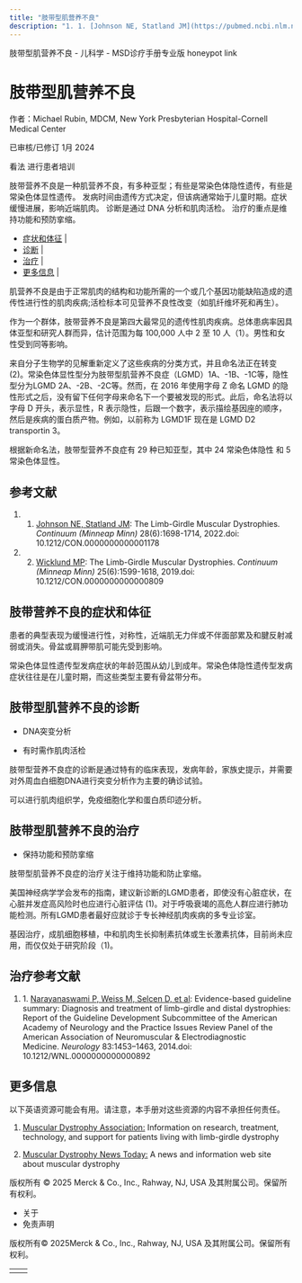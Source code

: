 ```yaml
---
title: "肢带型肌营养不良"
description: "1. 1. [Johnson NE, Statland JM](https://pubmed.ncbi.nlm.nih.gov/36537976/): The Limb-Girdle Muscular Dystrophies. _Continuum (Minneap Minn)_ 28(6):1698-1714, 2022.doi: 10.1212/CON.0000000000001178"
---
```


﻿肢带型肌营养不良 \- 儿科学 \- MSD诊疗手册专业版 honeypot link

# 肢带型肌营养不良

作者：Michael Rubin, MDCM, New York Presbyterian Hospital-Cornell Medical Center

已审核/已修订 1月 2024

看法 进行患者培训

肢带营养不良是一种肌营养不良，有多种亚型；有些是常染色体隐性遗传，有些是常染色体显性遗传。 发病时间由遗传方式决定，但该病通常始于儿童时期。症状缓慢进展，影响近端肌肉。 诊断是通过 DNA 分析和肌肉活检。 治疗的重点是维持功能和预防挛缩。

- [症状和体征](#症状和体征_v49362414_zh) \|
- [诊断](#诊断_v49362417_zh) \|
- [治疗](#治疗_v49362425_zh) \|
- [更多信息](#更多信息_v49362439_zh) \|

肌营养不良是由于正常肌肉的结构和功能所需的一个或几个基因功能缺陷造成的遗传性进行性的肌肉疾病;活检标本可见营养不良性改变（如肌纤维坏死和再生）。

作为一个群体，肢带营养不良是第四大最常见的遗传性肌肉疾病。总体患病率因具体亚型和研究人群而异，估计范围为每 100,000 人中 2 至 10 人（1）。男性和女性受到同等影响。

来自分子生物学的见解重新定义了这些疾病的分类方式，并且命名法正在转变 (2)。常染色体显性型分为肢带型肌营养不良症（LGMD）1A、-1B、-1C等，隐性型分为LGMD 2A、-2B、-2C等。然而，在 2016 年使用字母 Z 命名 LGMD 的隐性形式之后，没有留下任何字母来命名下一个要被发现的形式。此后，命名法将以字母 D 开头，表示显性，R 表示隐性，后跟一个数字，表示描绘基因座的顺序，然后是疾病的蛋白质产物。例如，以前称为 LGMD1F 现在是 LGMD D2 transportin 3。

根据新命名法，肢带型营养不良症有 29 种已知亚型，其中 24 常染色体隐性 和 5 常染色体显性。

## 参考文献

1. 1. [Johnson NE, Statland JM](https://pubmed.ncbi.nlm.nih.gov/36537976/): The Limb-Girdle Muscular Dystrophies. _Continuum (Minneap Minn)_ 28(6):1698-1714, 2022.doi: 10.1212/CON.0000000000001178

2. 2. [Wicklund MP](https://pubmed.ncbi.nlm.nih.gov/31794462/): The Limb-Girdle Muscular Dystrophies. _Continuum (Minneap Minn)_ 25(6):1599-1618, 2019.doi: 10.1212/CON.0000000000000809


## 肢带营养不良的症状和体征

患者的典型表现为缓慢进行性，对称性，近端肌无力伴或不伴面部累及和腱反射减弱或消失。骨盆或肩胛带肌可能先受到影响。

常染色体显性遗传型发病症状的年龄范围从幼儿到成年。常染色体隐性遗传型发病症状往往是在儿童时期，而这些类型主要有骨盆带分布。

## 肢带型肌营养不良的诊断

- DNA突变分析

- 有时需作肌肉活检


肢带型营养不良症的诊断是通过特有的临床表现，发病年龄，家族史提示，并需要对外周血白细胞DNA进行突变分析作为主要的确诊试验。

可以进行肌肉组织学，免疫细胞化学和蛋白质印迹分析。

## 肢带型肌营养不良的治疗

- 保持功能和预防挛缩


肢带型肌营养不良症的治疗关注于维持功能和防止挛缩。

美国神经病学学会发布的指南，建议新诊断的LGMD患者，即使没有心脏症状，在心脏并发症高风险时也应进行心脏评估 (1)。对于呼吸衰竭的高危人群应进行肺功能检测。所有LGMD患者最好应就诊于专长神经肌肉疾病的多专业诊室。

基因治疗，成肌细胞移植，中和肌肉生长抑制素抗体或生长激素抗体，目前尚未应用，而仅仅处于研究阶段（1)。

## 治疗参考文献

1. 1. [Narayanaswami P, Weiss M, Selcen D, et al](https://www.ncbi.nlm.nih.gov/pmc/articles/PMC4206155/): Evidence-based guideline summary: Diagnosis and treatment of limb-girdle and distal dystrophies: Report of the Guideline Development Subcommittee of the American Academy of Neurology and the Practice Issues Review Panel of the American Association of Neuromuscular & Electrodiagnostic Medicine. _Neurology_ 83:1453–1463, 2014.doi: 10.1212/WNL.0000000000000892


## 更多信息

以下英语资源可能会有用。请注意，本手册对这些资源的内容不承担任何责任。

1. [Muscular Dystrophy Association:](https://www.mda.org/disease/limb-girdle-muscular-dystrophy) Information on research, treatment, technology, and support for patients living with limb-girdle dystrophy

2. [Muscular Dystrophy News Today:](https://musculardystrophynews.com/) A news and information web site about muscular dystrophy




版权所有 © 2025
Merck & Co., Inc., Rahway, NJ, USA 及其附属公司。保留所有权利。

- 关于
- 免责声明

版权所有© 2025Merck & Co., Inc., Rahway, NJ, USA 及其附属公司。保留所有权利。

|     |     |
| --- | --- |
|  |  |
